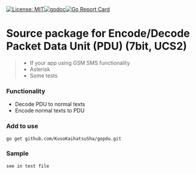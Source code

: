 [![License: MIT](https://img.shields.io/badge/License-MIT-yellow.svg)](https://opensource.org/licenses/MIT)[![godoc](https://godoc.org/github.com/KusoKaihatsuSha/gopdu?status.svg)](https://godoc.org/github.com/KusoKaihatsuSha/gopdu)[![Go Report Card](https://goreportcard.com/badge/github.com/KusoKaihatsuSha/gopdu)](https://goreportcard.com/report/github.com/KusoKaihatsuSha/gopdu)

# Source package for Encode/Decode Packet Data Unit (PDU) (7bit, UCS2)
> - If your app using GSM SMS functionality
> - Asterisk
> - Some tests

### Functionality

- Decode PDU to normal texts
- Encode normal texts to PDU

### Add to use

```
go get github.com/KusoKaihatsuSha/gopdu.git
```

### Sample

```
see in test file
```

